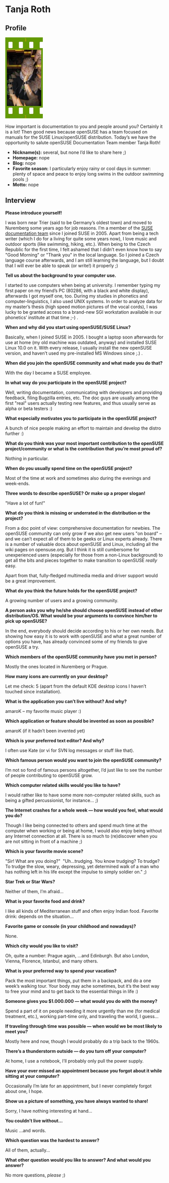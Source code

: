 # Tanja Roth

## Profile

![Tanja Roth](images/tanja_roth.jpg)

How important is documentation to you and people around you? Certainly it is a lot! Then good news because openSUSE has a team focused on manuals for the SUSE Linux/openSUSE distribution. Today’s we have the opportunity to salute openSUSE Documentation Team member Tanja Roth!

* **Nickname(s):** several, but none I’d like to share here ;)
* **Homepage:** nope
* **Blog:** nope
* **Favorite season:** I particularly enjoy rainy or cool days in summer: plenty of space and peace to enjoy long swims in the outdoor swimming pools ;)
* **Motto:** nope

## Interview

**Please introduce yourself!**

I was born near Trier (said to be Germany’s oldest town) and moved to Nuremberg some years ago for job reasons. I’m a member of the [SUSE documentation team](http://en.opensuse.org/Documentation_Team) since I joined SUSE in 2005. Apart from being a tech writer (which I do for a living for quite some years now), I love music and outdoor sports (like swimming, hiking, etc.). When being to the Czech Republic for the first time, I felt ashamed that I didn’t even know how to say "Good Morning" or "Thank you" in the local language. So I joined a Czech language course afterwards, and I am still learning the language, but I doubt that I will ever be able to speak (or write!) it properly ;)


**Tell us about the background to your computer use.**

I started to use computers when being at university. I remember typing my first paper on my friend’s PC (80286, with a black and white display), afterwards I got myself one, too. During my studies in phonetics and computer-linguistics, I also used UNIX systems. In order to analyze data for my master’s thesis (high speed motion pictures of the vocal cords), I was lucky to be granted access to a brand-new SGI workstation available in our phonetics’ institute at that time ;-) .


**When and why did you start using openSUSE/SUSE Linux?**

Basically, when I joined SUSE in 2005. I bought a laptop soon afterwards for use at home (my old machine was outdated, anyway) and installed SUSE Linux 10.0 on it. With every release, I usually install the new openSUSE version, and haven’t used my pre-installed MS Windows since ;.) .


**When did you join the openSUSE community and what made you do that?**

With the day I became a SUSE employee.


**In what way do you participate in the openSUSE project?**

Well, writing documentation, communicating with developers and providing feedback, filing Bugzilla entries, etc. The doc guys are usually among the first "real" users actually testing new features, and thus usually serve as alpha or beta testers :)


**What especially motivates you to participate in the openSUSE project?**

A bunch of nice people making an effort to maintain and develop the distro further :)


**What do you think was your most important contribution to the openSUSE project/community or what is the contribution that you’re most proud of?**

Nothing in particular.


**When do you usually spend time on the openSUSE project?**

Most of the time at work and sometimes also during the evenings and week-ends.


**Three words to describe openSUSE? Or make up a proper slogan!**

"Have a lot of fun!"


**What do you think is missing or underrated in the distribution or the project?**

From a doc point of view: comprehensive documentation for newbies. The openSUSE community can only grow if we also get new users "on board" – and we can’t expect all of them to be geeks or Linux experts already. There is a number of valuable docs about openSUSE and Linux, including all the wiki pages on opensuse.org. But I think it is still cumbersome for unexperienced users (especially for those from a non-Linux background) to get all the bits and pieces together to make transition to openSUSE *really* easy.

Apart from that, fully-fledged multimedia media and driver support would be a great improvement.


**What do you think the future holds for the openSUSE project?**

A growing number of users and a growing community.


**A person asks you why he/she should choose openSUSE instead of other distribution/OS. What would be your arguments to convince him/her to pick up openSUSE?**

In the end, everybody should decide according to his or her own needs. But showing how easy it is to work with openSUSE and what a great number of options you have, has already convinced some of my friends to give openSUSE a try.


**Which members of the openSUSE community have you met in person?**

Mostly the ones located in Nuremberg or Prague.


**How many icons are currently on your desktop?**

Let me check: 5 (apart from the default KDE desktop icons I haven’t touched since installation).


**What is the application you can’t live without? And why?**

amaroK – my favorite music player :)


**Which application or feature should be invented as soon as possible?**

amaroK (if it hadn’t been invented yet)


**Which is your preferred text editor? And why?**

I often use Kate (or vi for SVN log messages or stuff like that).


**Which famous person would you want to join the openSUSE community?**

I’m not so fond of famous persons altogether, I’d just like to see the number of people contributing to openSUSE grow.


**Which computer related skills would you like to have?**

I would rather like to have some more non-computer related skills, such as being a gifted percussionist, for instance… ;)


**The Internet crashes for a whole week — how would you feel, what would you do?**

Though I like being connected to others and spend much time at the computer when working or being at home, I would also enjoy being without any Internet connection at all. There is so much to (re)discover when you are not sitting in front of a machine ;)


**Which is your favorite movie scene?**

"Sir! What are you doing?"  "Uh…trudging. You know trudging? To trudge? To trudge the slow, weary, depressing, yet determined walk of a man who has nothing left in his life except the impulse to simply soldier on." ;)


**Star Trek or Star Wars?**

Neither of them, I’m afraid…


**What is your favorite food and drink?**

I like all kinds of Mediterranean stuff and often enjoy Indian food. Favorite drink: depends on the situation…


**Favorite game or console (in your childhood and nowadays)?**

None.


**Which city would you like to visit?**

Oh, quite a number: Prague again, …and Edinburgh. But also London, Vienna, Florence, Istanbul, and many others.


**What is your preferred way to spend your vacation?**

Pack the most important things, put them in a backpack, and do a one week’s walking tour. Your body may ache sometimes, but it’s the best way to free your mind and to get back to the essential things in life :)


**Someone gives you $1.000.000 — what would you do with the money?**

Spend a part of it on people needing it more urgently than me (for medical treatment, etc.), working part-time only, and traveling the world, I guess…


**If traveling through time was possible — when would we be most likely to meet you?**

Mostly here and now, though I would probably do a trip back to the 1960s.


**There’s a thunderstorm outside — do you turn off your computer?**

At home, I use a notebook, I’ll probably only pull the power supply.


**Have your ever missed an appointment because you forgot about it while sitting at your computer?**

Occasionally I’m late for an appointment, but I never completely forgot about one, I hope.


**Show us a picture of something, you have always wanted to share!**

Sorry, I have nothing interesting at hand…


**You couldn’t live without…**

Music …and words.


**Which question was the hardest to answer?**

All of them, actually…


**What other question would you like to answer? And what would you answer?**

No more questions, *please* ;)
